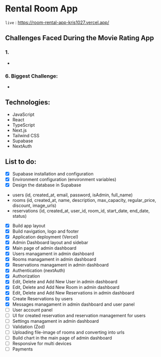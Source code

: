 # Rental Room App

`live` : <https://room-rental-app-kris1027.vercel.app/>

## Challenges Faced During the Movie Rating App

### 1.

-

### 6. Biggest Challenge:

-

## Technologies:

-  JavaScript
-  React
-  TypeScript
-  Next.js
-  Tailwind CSS
-  Supabase
-  NextAuth

## List to do:

-  [x] Supabase installation and configuration
-  [x] Environment configuration (environment variables)
-  [x] Design the database in Supabase
-  users (id, created_at, email, password, isAdmin, full_name)
-  rooms (id, created_at, name, description, max_capacity, regular_price, discount, image_urls)
-  reservations (id, created_at, user_id, room_id, start_date, end_date, status)
-  [x] Build app layout
-  [x] Build navigation, logo and footer
-  [x] Application deployment (Vercel)
-  [x] Admin Dashboard layout and sidebar
-  [x] Main page of admin dashboard
-  [x] Users managament in admin dashboard
-  [x] Rooms managament in admin dashboard
-  [x] Reservations managament in admin dashboard
-  [x] Authentication (nextAuth)
-  [x] Authorization
-  [x] Edit, Delete and Add New User in admin dashboard
-  [x] Edit, Delete and Add New Room in admin dashboard
-  [x] Edit, Delete and Add New Reservations in admin dashboard
-  [x] Create Reservations by users
-  [x] Messages managament in admin dashboard and user panel
-  [ ] User account panel
-  [ ] UI for created reservation and reservation management for users
-  [ ] Settings managament in admin dashboard
-  [ ] Validation (Zod)
-  [ ] Uploading file-image of rooms and converting into urls
-  [ ] Build chart in the main page of admin dashboard
-  [ ] Responsive for multi devices
-  [ ] Payments
